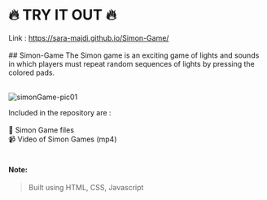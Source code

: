 #  :fire: TRY IT OUT :fire:
Link : https://sara-majdi.github.io/Simon-Game/
</br>
</br>## Simon-Game
The Simon game is an exciting game of lights and sounds in which players must repeat random sequences of lights by pressing the colored pads.
</br></br>

![simonGame-pic01](https://github.com/Sara-Majdi/Simon-Game/assets/123373205/e762d46e-dbfd-4bfa-a744-b350eafd3186)
</br>



Included in the repository are :
</br>
</br>
📁 Simon Game files
</br>
📹 Video of Simon Games (mp4)
</br>
</br>
#### Note:
> Built using HTML, CSS, Javascript

